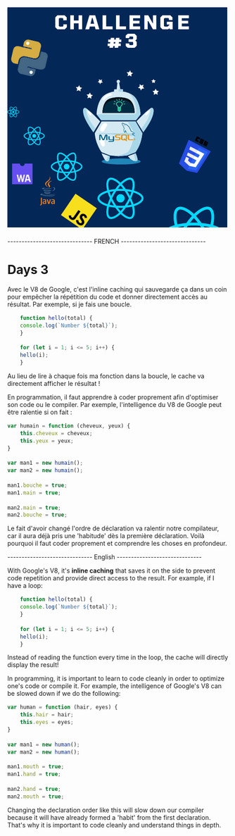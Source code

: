 ## ![Alt Text](./articleImg/3.png)

------------------------------ FRENCH ------------------------------

# Days 3

Avec le V8 de Google, c'est l'inline caching qui sauvegarde ça dans un coin pour empêcher la répétition du code et donner directement accès au résultat. Par exemple, si je fais une boucle.

```javascript
    function hello(total) {
    console.log(`Number ${total}`);
    }

    for (let i = 1; i <= 5; i++) {
    hello(i);
    }
```
 Au lieu de lire à chaque fois ma fonction dans la boucle, le cache va directement afficher le résultat !


En programmation, il faut apprendre à coder proprement afin d'optimiser son code ou le compiler. Par exemple, l'intelligence du V8 de Google peut être ralentie si on fait :

```javascript
var humain = function (cheveux, yeux) {
    this.cheveux = cheveux;
    this.yeux = yeux;
} 

var man1 = new humain();
var man2 = new humain(); 

man1.bouche = true;
man1.main = true;

man2.main = true;
man2.bouche = true;
```

Le fait d'avoir changé l'ordre de déclaration va ralentir notre compilateur, car il aura déjà pris une 'habitude' dès la première déclaration. Voilà pourquoi il faut coder proprement et comprendre les choses en profondeur.


------------------------------ English ------------------------------

With Google's V8, it's **inline caching** that saves it on the side to prevent code repetition and provide direct access to the result. For example, if I have a loop:

```javascript
    function hello(total) {
    console.log(`Number ${total}`);
    }

    for (let i = 1; i <= 5; i++) {
    hello(i);
    }
```

Instead of reading the function every time in the loop, the cache will directly display the result!

In programming, it is important to learn to code cleanly in order to optimize one's code or compile it. For example, the intelligence of Google's V8 can be slowed down if we do the following:

```javascript
var human = function (hair, eyes) {
    this.hair = hair;
    this.eyes = eyes;
} 

var man1 = new human(); 
var man2 = new human(); 

man1.mouth = true;
man1.hand = true;

man2.hand = true;
man2.mouth = true;
```

Changing the declaration order like this will slow down our compiler because it will have already formed a 'habit' from the first declaration. That's why it is important to code cleanly and understand things in depth.
